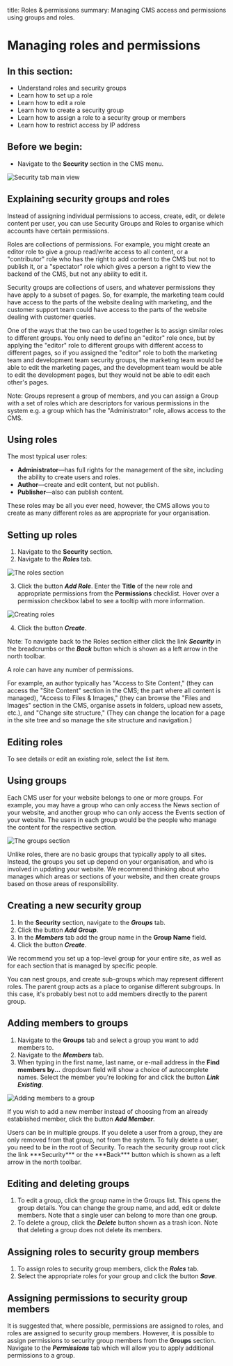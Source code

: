 title: Roles & permissions
summary: Managing CMS access and permissions using groups and roles.

# Managing roles and permissions

## In this section:

* Understand roles and security groups
* Learn how to set up a role
* Learn how to edit a role
* Learn how to create a security group
* Learn how to assign a role to a security group or members
* Learn how to restrict access by IP address

## Before we begin:

* Navigate to the **Security** section in the CMS menu.

![Security tab main view](/_images/security_pane_main_view.png)

## Explaining security groups and roles

Instead of assigning individual permissions to access, create, edit, or delete content per user, you can use Security Groups and Roles to organise which accounts have certain permissions.

Roles are collections of permissions. For example, you might create an editor role to give a group read/write access to all content, or a "contributor" role who has the right to add content to the CMS but not to publish it, or a "spectator" role which gives a person a right to view the backend of the CMS, but not any ability to edit it.

Security groups are collections of users, and whatever permissions they have apply to a subset of pages. So, for example, the marketing team could have access to the parts of the website dealing with marketing, and the customer support team could have access to the parts of the website dealing with customer queries.

One of the ways that the two can be used together is to assign similar roles to different groups. You only need to define an "editor" role once, but by applying the "editor" role to different groups with different access to different pages, so if you assigned the "editor" role to both the marketing team and development team security groups, the marketing team would be able to edit the marketing pages, and the development team would be able to edit the development pages, but they would not be able to edit each other's pages.

Note: Groups represent a group of members, and you can assign a Group with a set of roles which are descriptors for various permissions in the system e.g. a group which has the "Administrator" role, allows access to the CMS.

## Using roles

The most typical user roles:

* **Administrator**—has full rights for the management of the site, including the ability to create users and roles.
* **Author**—create and edit content, but not publish.
* **Publisher**—also can publish content.

These roles may be all you ever need, however, the CMS allows you to create as many different roles as are appropriate for your organisation.

## Setting up roles

1. Navigate to the **Security** section.
2. Navigate to the ***Roles*** tab.

![The roles section](/_images/roles-pane.png)

3. Click the button ***Add Role***. Enter the **Title** of the new role and appropriate permissions from the **Permissions** checklist. Hover over a permission checkbox label to see a tooltip with more information.

![Creating roles](/_images/creating-roles.png)

4. Click the button ***Create***.

Note: To navigate back to the Roles section either click the link ***Security*** in the breadcrumbs or the ***Back*** button which is shown as a left arrow in the north toolbar.

<div class="note" markdown="1">
A role can have any number of permissions.

For example, an author typically has "Access to Site Content," (they can access the "Site Content" section in the CMS; the part where all content is managed), "Access to Files & Images," (they can browse the "Files and Images" section in the CMS, organise assets in folders, upload new assets, etc.), and "Change site structure," (They can change the location for a page in the site tree and so manage the site structure and navigation.)
</div>

## Editing roles

To see details or edit an existing role, select the list item.

## Using groups

Each CMS user for your website belongs to one or more groups. For example, you may have a group who can only access the News section of your website, and another group who can only access the Events section of your website. The users in each group would be the people who manage the content for the respective section.

![The groups section](/_images/groups-pane.png)

Unlike roles, there are no basic groups that typically apply to all sites. Instead, the groups you set up depend on your organisation, and who is involved in updating your website. We recommend thinking about who manages which areas or sections of your website, and then create groups based on those areas of responsibility.

## Creating a new security group

1. In the **Security** section, navigate to the ***Groups*** tab.
2. Click the button ***Add Group***.
3. In the ***Members*** tab add the group name in the **Group Name** field.
4. Click the button ***Create***.

<div class="note" markdown="1">
We recommend you set up a top-level group for your entire site, as well as for each section that is managed by specific people.
</div>

You can nest groups, and create sub-groups which may represent different roles. The parent group acts as a place to organise different subgroups. In this case, it's probably best not to add members directly to the parent group.

## Adding members to groups

1. Navigate to the **Groups** tab and select a group you want to add members to.
2. Navigate to the ***Members*** tab.
3. When typing in the first name, last name, or e-mail address in the **Find members by...** dropdown field will show a choice of autocomplete names. Select the member you're looking for and click the button ***Link Existing***.

![Adding members to a group](/_images/adding-member-to-group.png)

If you wish to add a new member instead of choosing from an already established member, click the button ***Add Member***.

<div class="note" markdown="1">
Users can be in multiple groups. If you delete a user from a group, they are only removed from that group, not from the system. To fully delete a user, you need to be in the root of Security. To reach the security group root click the link ***Security*** or the ***Back*** button which is shown as a left arrow in the north toolbar.
</div>

## Editing and deleting groups

1. To edit a group, click the group name in the Groups list. This opens the group details. You can change the group name, and add, edit or delete members. Note that a single user can belong to more than one group.
2. To delete a group, click the ***Delete*** button shown as a trash icon. Note that deleting a group does not delete its members.

## Assigning roles to security group members

1. To assign roles to security group members, click the ***Roles*** tab.
2. Select the appropriate roles for your group and click the button ***Save***.

## Assigning permissions to security group members

It is suggested that, where possible, permissions are assigned to roles, and roles are assigned to security group members. However, it is possible to assign permissions to security group members from the **Groups** section. Navigate to the ***Permissions*** tab which will allow you to apply additional permissions to a group.
